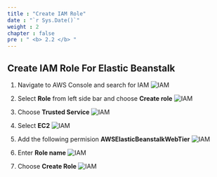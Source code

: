 ```yaml
---
title : "Create IAM Role"
date : "`r Sys.Date()`"
weight : 2
chapter : false
pre : " <b> 2.2 </b> "
---
```


## Create IAM Role For Elastic Beanstalk
1. Navigate to AWS Console and search for IAM 
![IAM](/images/2-prerequisite/2.3-setup-iam-roles/(1)-iam.jpg?width=60pc)

2. Select **Role** from left side bar and choose **Create role** 
![IAM](/images/2-prerequisite/2.3-setup-iam-roles/(2)-create-role.jpg?width=60pc)

3. Choose **Trusted Service**
![IAM](/images/2-prerequisite/2.3-setup-iam-roles/(3)-iam-service.jpg?width=60pc)

4. Select **EC2**
![IAM](/images/2-prerequisite/2.3-setup-iam-roles/(3)-iam-ec2.jpg?width=60pc)

5. Add the following permision  **AWSElasticBeanstalkWebTier** 
![IAM](/images/2-prerequisite/2.3-setup-iam-roles/(4)-add-permission.jpg?width=60pc)

6. Enter **Role name**
![IAM](/images/2-prerequisite/2.3-setup-iam-roles/(5)-role-name.jpg?width=60pc) 

7. Choose **Create Role**
![IAM](/images/2-prerequisite/2.3-setup-iam-roles/(6)-create-new-role.jpg?width=60pc)